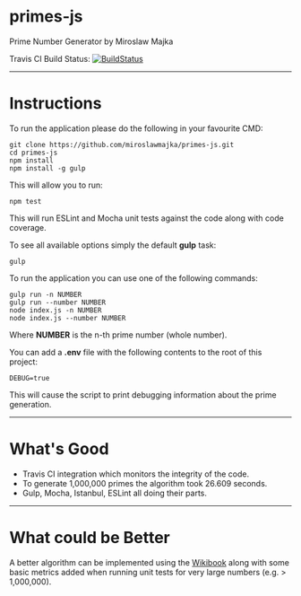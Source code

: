 # primes-js
Prime Number Generator by Miroslaw Majka

Travis CI Build Status: [![BuildStatus](https://travis-ci.org/miroslawmajka/primes-js.svg?branch=master)](https://travis-ci.org/miroslawmajka/primes-js)

---

# Instructions
To run the application please do the following in your favourite CMD:
```
git clone https://github.com/miroslawmajka/primes-js.git
cd primes-js
npm install
npm install -g gulp
```

This will allow you to run:
```
npm test
```
This will run ESLint and Mocha unit tests against the code along with code coverage.

To see all available options simply the default **gulp** task:
```
gulp
```

To run the application you can use one of the following commands:
```
gulp run -n NUMBER
gulp run --number NUMBER
node index.js -n NUMBER
node index.js --number NUMBER
```
Where **NUMBER** is the n-th prime number (whole number).

You can add a **.env** file with the following contents to the root of this project:
```
DEBUG=true
```
This will cause the script to print debugging information about the prime generation.

---

# What's Good

* Travis CI integration which monitors the integrity of the code.
* To generate 1,000,000 primes the algorithm took 26.609 seconds.
* Gulp, Mocha, Istanbul, ESLint all doing their parts.

---

# What could be Better

A better algorithm can be implemented using the [Wikibook](https://en.m.wikibooks.org/wiki/Some_Basic_and_Inefficient_Prime_Number_Generating_Algorithms)
along with some basic metrics added when running unit tests for very large numbers (e.g. > 1,000,000).